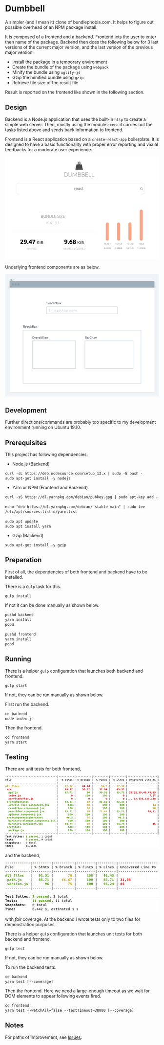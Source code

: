 # Dumbbell

A simpler (and I mean it) clone of bundlephobia.com. It helps to figure out possible overhead of an NPM package install.

It is composed of a frontend and a backend. Frontend lets the user to enter then name of the package. Backend then does the following below for 3 last versions of the current major version, and the last version of the previous major version.

- Install the package in a temporary environment
- Create the bundle of the package using `webpack`
- Minify the bundle using `uglify-js`
- Gzip the minified bundle using `gzip`
- Retrieve file size of the result file

Result is reported on the frontend like shown in the following section.

## Design

Backend is a Node.js application that uses the built-in `http` to create a simple web server. Then, mostly using the module `execa` it carries out the tasks listed above and sends back information to frontend.

Frontend is a React application based on a `create-react-app` boilerplate. It is designed to have a basic functionality with proper error reporting and visual feedbacks for a moderate user experience.

![Result screenshot](/doc/result.png)

Underlying frontend components are as below.

![Frontend Components](/doc/frontend.png)

## Development

Further directions/commands are probably too specific to my development environment running on Ubuntu 19.10.

## Prerequisites

This project has following dependencies.

- Node.js (Backend)

```shell
curl -sL https://deb.nodesource.com/setup_13.x | sudo -E bash -
sudo apt-get install -y nodejs
```

- Yarn or NPM (Frontend and Backend)

```shell
curl -sS https://dl.yarnpkg.com/debian/pubkey.gpg | sudo apt-key add -

echo "deb https://dl.yarnpkg.com/debian/ stable main" | sudo tee /etc/apt/sources.list.d/yarn.list

sudo apt update
sudo apt install yarn

```

- Gzip (Backend)

```shell
sudo apt-get install -y gzip
```

## Preparation

First of all, the dependencies of both frontend and backend have to be installed.

There is a `Gulp` task for this.

```shell
gulp install
```

If not it can be done manually as shown below.

```shell
pushd backend
yarn install
popd

pushd frontend
yarn install
popd
```

## Running

There is a helper `gulp` configuration that launches both backend and frontend.

```shell
gulp start
```

If not, they can be run manually as shown below.

First run the backend.

```shell
cd backend
node index.js
```

Then the frontend.

```shell
cd frontend
yarn start
```

## Testing

There are unit tests for both frontend,

![Frontend unittests](/doc/unittest_frontend.png)

and the backend,

![Backend unittests](/doc/unittest_backend.png)

with _fair_ coverage. At the backend I wrote tests only to two files for demonstration purposes.

There is a helper `gulp` configuration that launches unit tests for both backend and frontend.

```shell
gulp test
```

If not, they can be run manually as shown below.

To run the backend tests.

```shell
cd backend
yarn test [--coverage]
```

Then the frontend. Here we need a large-enough timeout as we wait for DOM elements to appear following events fired.

```shell
cd frontend
yarn test --watchAll=false --testTimeout=30000 [--coverage]
```

## Notes

For paths of improvement, see [Issues](https://github.com/barisdemiray/bundled/issues).
